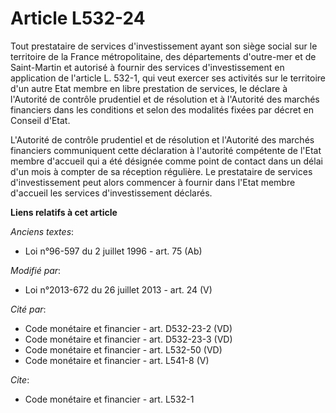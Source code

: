 # Article L532-24

Tout prestataire de services d'investissement ayant son siège social sur le territoire de la France métropolitaine, des
départements d'outre-mer et de Saint-Martin et autorisé à fournir des services d'investissement en application de l'article
L. 532-1, qui veut exercer ses activités sur le territoire d'un autre Etat membre en libre prestation de services, le déclare
à l'Autorité de contrôle prudentiel et de résolution et à l'Autorité des marchés financiers dans les conditions et selon des
modalités fixées par décret en Conseil d'Etat. 

L'Autorité de contrôle prudentiel et de résolution et l'Autorité des marchés financiers communiquent cette déclaration à
l'autorité compétente de l'Etat membre d'accueil qui a été désignée comme point de contact dans un délai d'un mois à compter
de sa réception régulière. Le prestataire de services d'investissement peut alors commencer à fournir dans l'Etat membre
d'accueil les services d'investissement déclarés.

**Liens relatifs à cet article**

_Anciens textes_:

  - Loi n°96-597 du 2 juillet 1996 - art. 75 (Ab)

_Modifié par_:

  - Loi n°2013-672 du 26 juillet 2013 - art. 24 (V)

_Cité par_:

  - Code monétaire et financier - art. D532-23-2 (VD)
  - Code monétaire et financier - art. D532-23-3 (VD)
  - Code monétaire et financier - art. L532-50 (VD)
  - Code monétaire et financier - art. L541-8 (V)

_Cite_:

  - Code monétaire et financier - art. L532-1
